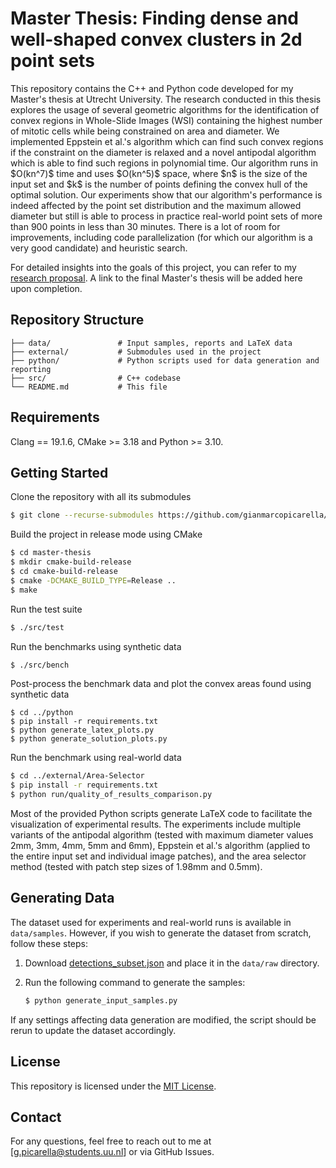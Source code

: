 # Master Thesis: Finding dense and well-shaped convex clusters in 2d point sets

This repository contains the C++ and Python code developed for my Master's thesis at Utrecht University. The research conducted in this thesis explores the usage of several geometric algorithms for the identification of convex regions in Whole-Slide Images (WSI) containing the highest number of mitotic cells while being constrained on area and diameter. We implemented Eppstein et al.'s algorithm which can find such convex regions if the constraint on the diameter is relaxed and a novel antipodal algorithm which is able to find such regions in polynomial time. Our algorithm runs in \$O(kn^7)\$ time and uses \$O(kn^5)\$ space, where \$n\$ is the size of the input set and \$k\$ is the number of points defining the convex hull of the optimal solution. Our experiments show that our algorithm's performance is indeed affected by the point set distribution and the maximum allowed diameter but still is able to process in practice real-world point sets of more than 900 points in less than 30 minutes. There is a lot of room for improvements, including code parallelization (for which our algorithm is a very good candidate) and heuristic search.

For detailed insights into the goals of this project, you can refer to my [research proposal](https://github.com/gianmarcopicarella/master-thesis/blob/cd705a7bf150f72d711a044cddcb1203e70f860c/data/research_proposal_gianmarcopicarella.pdf). A link to the final Master's thesis will be added here upon completion.

## Repository Structure

```
├── data/               # Input samples, reports and LaTeX data
├── external/           # Submodules used in the project
├── python/             # Python scripts used for data generation and reporting
├── src/                # C++ codebase 
└── README.md           # This file
```

## Requirements

Clang == 19.1.6, CMake >= 3.18 and Python >= 3.10.

## Getting Started

Clone the repository with all its submodules

```sh
$ git clone --recurse-submodules https://github.com/gianmarcopicarella/master-thesis.git
```

Build the project in release mode using CMake

```sh
$ cd master-thesis
$ mkdir cmake-build-release
$ cd cmake-build-release
$ cmake -DCMAKE_BUILD_TYPE=Release ..
$ make
```

Run the test suite

```sh
$ ./src/test
```

Run the benchmarks using synthetic data
```bash
$ ./src/bench
```

Post-process the benchmark data and plot the convex areas found using synthetic data

```
$ cd ../python
$ pip install -r requirements.txt
$ python generate_latex_plots.py
$ python generate_solution_plots.py
```

Run the benchmark using real-world data
```bash
$ cd ../external/Area-Selector
$ pip install -r requirements.txt
$ python run/quality_of_results_comparison.py
```

Most of the provided Python scripts generate LaTeX code to facilitate the visualization of experimental results. The experiments include multiple variants of the antipodal algorithm (tested with maximum diameter values 2mm, 3mm, 4mm, 5mm and 6mm), Eppstein et al.'s algorithm (applied to the entire input set and individual image patches), and the area selector method (tested with patch step sizes of 1.98mm and 0.5mm).

## Generating Data

The dataset used for experiments and real-world runs is available in `data/samples`. However, if you wish to generate the dataset from scratch, follow these steps:

1. Download [detections_subset.json](https://drive.google.com/file/d/1aHM7tw1oLBKeqv6VaCwpLoY8x4KPVu5i/view?usp=drive_link) and place it in the `data/raw` directory.
2. Run the following command to generate the samples:

   ```bash
   $ python generate_input_samples.py
   ```

If any settings affecting data generation are modified, the script should be rerun to update the dataset accordingly.

## License

This repository is licensed under the [MIT License](LICENSE).

## Contact

For any questions, feel free to reach out to me at [[g.picarella@students.uu.nl](mailto\:g.picarella@students.uu.nl)] or via GitHub Issues.
